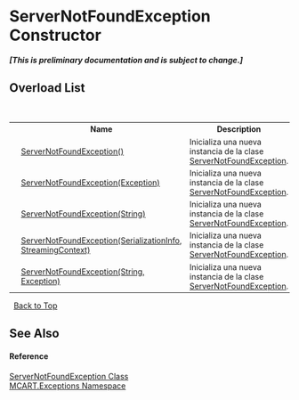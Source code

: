 # ServerNotFoundException Constructor 
 _**\[This is preliminary documentation and is subject to change.\]**_


## Overload List
&nbsp;<table><tr><th></th><th>Name</th><th>Description</th></tr><tr><td>![Public method](media/pubmethod.gif "Public method")</td><td><a href="9e6eb39b-6957-912a-b581-16324a72e1e7">ServerNotFoundException()</a></td><td>
Inicializa una nueva instancia de la clase <a href="2b1a6e7a-5e2b-be8b-95eb-cecc2a48c38c">ServerNotFoundException</a>.</td></tr><tr><td>![Public method](media/pubmethod.gif "Public method")</td><td><a href="7856a23d-a96a-cb86-0501-24bc2752e60f">ServerNotFoundException(Exception)</a></td><td>
Inicializa una nueva instancia de la clase <a href="2b1a6e7a-5e2b-be8b-95eb-cecc2a48c38c">ServerNotFoundException</a>.</td></tr><tr><td>![Public method](media/pubmethod.gif "Public method")</td><td><a href="e865daa9-9ab6-b078-ada0-56607715cf2b">ServerNotFoundException(String)</a></td><td>
Inicializa una nueva instancia de la clase <a href="2b1a6e7a-5e2b-be8b-95eb-cecc2a48c38c">ServerNotFoundException</a>.</td></tr><tr><td>![Protected method](media/protmethod.gif "Protected method")</td><td><a href="55f1c980-4a79-e2ba-efff-cb0c48e89e92">ServerNotFoundException(SerializationInfo, StreamingContext)</a></td><td>
Inicializa una nueva instancia de la clase <a href="2b1a6e7a-5e2b-be8b-95eb-cecc2a48c38c">ServerNotFoundException</a>.</td></tr><tr><td>![Public method](media/pubmethod.gif "Public method")</td><td><a href="a8615fec-af25-8881-c7e7-b772337ef50b">ServerNotFoundException(String, Exception)</a></td><td>
Inicializa una nueva instancia de la clase <a href="2b1a6e7a-5e2b-be8b-95eb-cecc2a48c38c">ServerNotFoundException</a>.</td></tr></table>&nbsp;
<a href="#servernotfoundexception-constructor">Back to Top</a>

## See Also


#### Reference
<a href="2b1a6e7a-5e2b-be8b-95eb-cecc2a48c38c">ServerNotFoundException Class</a><br /><a href="36e6166c-cb29-ee06-1b8a-ebc61fae7b0a">MCART.Exceptions Namespace</a><br />